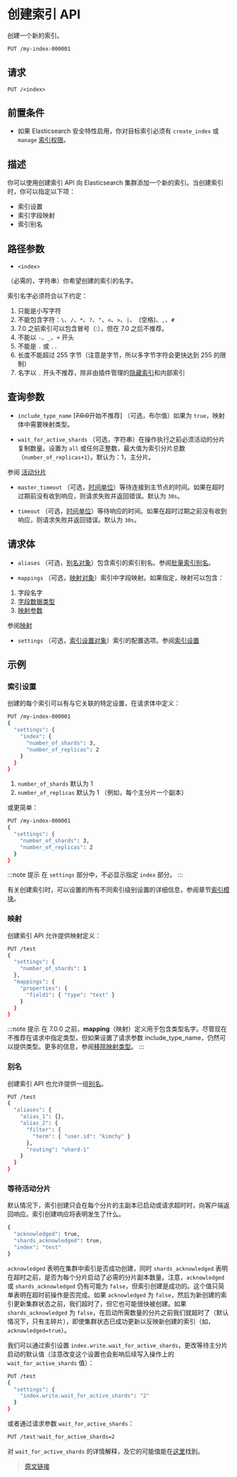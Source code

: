 # 创建索引 API

创建一个新的索引。

```bash
PUT /my-index-000001
```

## 请求

`PUT /<index>`

## 前置条件

- 如果 Elasticsearch 安全特性启用，你对目标索引必须有 `create_index` 或 `manage` [索引权限](/secure_the_elastic_statck/user_authorization/security_privileges#索引权限)。

## 描述

你可以使用创建索引 API 向 Elasticsearch 集群添加一个新的索引。当创建索引时，你可以指定以下项：

- 索引设置
- 索引字段映射
- 索引别名

## 路径参数

- `<index>`

（必需的，字符串）你希望创建的索引的名字。

索引名字必须符合以下约定：

1. 只能是小写字符
2. 不能包含字符：`\`、`/`、`*`、`?`、`"`、`<`、`>`、`|`、` `(空格)、`,`、`#`
3. 7.0 之前索引可以包含冒号（:），但在 7.0 之后不推荐。
4. 不能以 `-`、`_`、`+` 开头
5. 不能是 `.` 或 `..`
6. 长度不能超过 255 字节（注意是字节，所以多字节字符会更快达到 255 的限制）
7. 名字以 `.` 开头不推荐，除非由插件管理的[隐藏索引](/index_modules)和内部索引

## 查询参数

- `include_type_name`
[~~7.0.0~~开始不推荐] （可选，布尔值）如果为 `true`，映射体中需要映射类型。

- `wait_for_active_shards`
（可选，字符串）在操作执行之前必须活动的分片复制数量。设置为 `all` 或任何正整数，最大值为索引分片总数（`number_of_replicas+1`）。默认为：1，主分片。

参阅 [活动分片](/rest_apis/document_apis/docs_index#活动分片)

- `master_timeout`
（可选，[时间单位](/rest_apis/api_convention/common_options#时间单位)）等待连接到主节点的时间。如果在超时过期前没有收到响应，则请求失败并返回错误。默认为 `30s`。

- `timeout`
（可选，[时间单位](/rest_apis/api_convention/common_options#时间单位)）等待响应的时间。如果在超时过期之前没有收到响应，则请求失败并返回错误。默认为 `30s`。

## 请求体

- `aliases`
（可选，[别名对象](/rest_apis/index_apis/bulk_index_alias)）包含索引的索引别名。参阅[批量索引别名](/rest_apis/index_apis/bulk_index_alias)。

- `mappings`
（可选，[映射对象](/mapping/mapping)）索引中字段映射。如果指定，映射可以包含：

1. 字段名字
2. [字段数据类型](/mapping/field_data_types)
3. [映射参数](/mapping/mapping_parameters/mapping_parameters)

参阅[映射](/mapping/mapping)

- `settings`
（可选，[索引设置对象](/index_modules#索引设置)）索引的配置选项。参阅[索引设置](/index_modules#索引设置)

## 示例

### 索引设置

创建的每个索引可以有与它关联的特定设置，在请求体中定义：

```bash
PUT /my-index-000001
{
  "settings": {
    "index": {
      "number_of_shards": 3,  
      "number_of_replicas": 2
    }
  }
}
```

1. `number_of_shards` 默认为 1
2. `number_of_replicas` 默认为 1 （例如，每个主分片一个副本）

或更简单：

```bash
PUT /my-index-000001
{
  "settings": {
    "number_of_shards": 3,
    "number_of_replicas": 2
  }
}
```

:::note 提示
在 `settings` 部分中，不必显示指定 `index` 部分。
:::

有关创建索引时，可以设置的所有不同索引级别设置的详细信息，参阅章节[索引模块](/index_modules)。

### 映射

创建索引 API 允许提供映射定义：

```bash
PUT /test
{
  "settings": {
    "number_of_shards": 1
  },
  "mappings": {
    "properties": {
      "field1": { "type": "text" }
    }
  }
}
```

:::note 提示
在 7.0.0 之前，**mapping**（映射）定义用于包含类型名字。尽管现在不推荐在请求中指定类型，但如果设置了请求参数 include_type_name，仍然可以提供类型。更多的信息，参阅[移除映射类型](/mapping/removal_of_mapping_types)。
:::

### 别名

创建索引 API 也允许提供一组[别名](/rest_apis/index_apis/bulk_index_alias)。

```bash
PUT /test
{
  "aliases": {
    "alias_1": {},
    "alias_2": {
      "filter": {
        "term": { "user.id": "kimchy" }
      },
      "routing": "shard-1"
    }
  }
}
```

### 等待活动分片

默认情况下，索引创建只会在每个分片的主副本已启动或请求超时时，向客户端返回响应。索引创建响应将表明发生了什么。

```bash
{
  "acknowledged": true,
  "shards_acknowledged": true,
  "index": "test"
}
```

`acknowledged` 表明在集群中索引是否成功创建，同时 `shards_acknowledged` 表明在超时之前，是否为每个分片启动了必需的分片副本数量。注意，`acknowledged` 或 `shards_acknowledged` 仍有可能为 `false`，但索引创建是成功的。这个值只简单表明在超时前操作是否完成。如果 `acknowledged` 为 `false`，然后为新创建的索引更新集群状态之前，我们超时了，但它也可能很快被创建。如果 `shards_acknowledged` 为 `false`，在启动所需数量的分片之前我们就超时了（默认情况下，只有主碎片），即使集群状态已成功更新以反映新创建的索引（如，`acknowledged=true`）。

我们可以通过索引设置 `index.write.wait_for_active_shards`，更改等待主分片启动的默认值（注意改变这个设置也会影响后续写入操作上的 `wait_for_active_shards` 值）：

```bash
PUT /test
{
  "settings": {
    "index.write.wait_for_active_shards": "2"
  }
}
```

或者通过请求参数 `wait_for_active_shards`：

```bash
PUT /test?wait_for_active_shards=2
```

对 `wait_for_active_shards` 的详情解释，及它的可能值能在[这里](/rest_apis/document_apis/docs_index#活动分片)找到。

> [原文链接](https://www.elastic.co/guide/en/elasticsearch/reference/current/indices-create-index.html)
